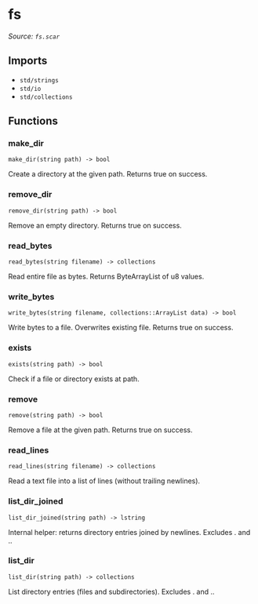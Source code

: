 # fs

*Source: `fs.scar`*

## Imports

- `std/strings`
- `std/io`
- `std/collections`

## Functions

### make_dir

`make_dir(string path) -> bool`

Create a directory at the given path. Returns true on success.

### remove_dir

`remove_dir(string path) -> bool`

Remove an empty directory. Returns true on success.

### read_bytes

`read_bytes(string filename) -> collections`

Read entire file as bytes. Returns ByteArrayList of u8 values.

### write_bytes

`write_bytes(string filename, collections::ArrayList data) -> bool`

Write bytes to a file. Overwrites existing file. Returns true on success.

### exists

`exists(string path) -> bool`

Check if a file or directory exists at path.

### remove

`remove(string path) -> bool`

Remove a file at the given path. Returns true on success.

### read_lines

`read_lines(string filename) -> collections`

Read a text file into a list of lines (without trailing newlines).

### list_dir_joined

`list_dir_joined(string path) -> lstring`

Internal helper: returns directory entries joined by newlines. Excludes . and ..

### list_dir

`list_dir(string path) -> collections`

List directory entries (files and subdirectories). Excludes . and ..

